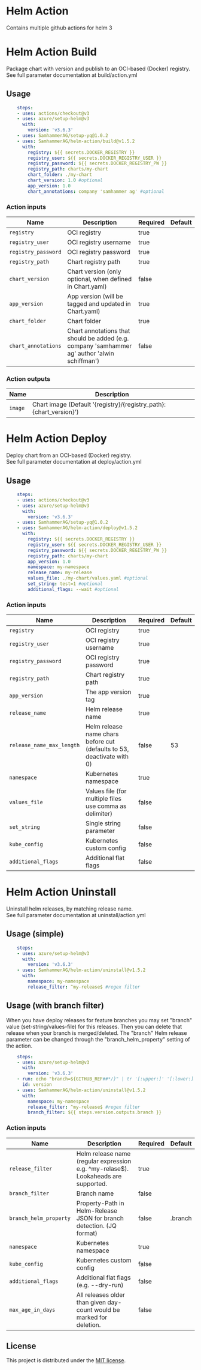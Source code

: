 # Helm Action

Contains multiple github actions for helm 3

# Helm Action Build

Package chart with version and publish to an OCI-based (Docker) registry.\
See full parameter documentation at build/action.yml

## Usage

```yaml
    steps:
    - uses: actions/checkout@v3
    - uses: azure/setup-helm@v3
      with:
        version: 'v3.6.3'
    - uses: SamhammerAG/setup-yq@1.0.2
    - uses: SamhammerAG/helm-action/build@v1.5.2
      with:
        registry: ${{ secrets.DOCKER_REGISTRY }}
        registry_user: ${{ secrets.DOCKER_REGISTRY_USER }}
        registry_password: ${{ secrets.DOCKER_REGISTRY_PW }}
        registry_path: charts/my-chart
        chart_folder: ./my-chart
        chart_version: 1.0 #optional
        app_version: 1.0
        chart_annotations: company 'samhammer ag' #optional
```

### Action inputs

| Name | Description | Required | Default |
| --- | --- | --- | --- |
| `registry` | OCI registry | true | |
| `registry_user` | OCI registry username | true | |
| `registry_password` | OCI registry password | true | |
| `registry_path` | Chart registry path | true | |
| `chart_version` | Chart version (only optional, when defined in Chart.yaml) | false | |
| `app_version` | App version (will be tagged and updated in Chart.yaml) | true | |
| `chart_folder` | Chart folder | true | |
| `chart_annotations` | Chart annotations that should be added (e.g. company 'samhammer ag' author 'alwin schiffman') | false | |

### Action outputs

| Name | Description |
| --- | --- |
| `image` | Chart image (Default '{registry}/{registry_path}:{chart_version}')


# Helm Action Deploy

Deploy chart from an OCI-based (Docker) registry.\
See full parameter documentation at deploy/action.yml

## Usage

```yaml
    steps:
    - uses: actions/checkout@v3
    - uses: azure/setup-helm@v3
      with:
        version: 'v3.6.3'
    - uses: SamhammerAG/setup-yq@1.0.2
    - uses: SamhammerAG/helm-action/deploy@v1.5.2
      with:
        registry: ${{ secrets.DOCKER_REGISTRY }}
        registry_user: ${{ secrets.DOCKER_REGISTRY_USER }}
        registry_password: ${{ secrets.DOCKER_REGISTRY_PW }}
        registry_path: charts/my-chart
        app_version: 1.0
        namespace: my-namespace
        release_name: my-release
        values_file: ./my-chart/values.yaml #optional
        set_string: test=1 #optional
        additional_flags: --wait #optional
```

### Action inputs

| Name | Description | Required | Default |
| --- | --- | --- | --- |
| `registry` | OCI registry | true | |
| `registry_user` | OCI registry username | true | |
| `registry_password` | OCI registry password | true | |
| `registry_path` | Chart registry path | true | |
| `app_version` | The app version tag | true | |
| `release_name` | Helm release name | true | |
| `release_name_max_length` | Helm release name chars before cut (defaults to 53, deactivate with 0) | false | 53 |
| `namespace` | Kubernetes namespace | true | |
| `values_file` | Values file (for multiple files use comma as delimiter) | false | |
| `set_string` | Single string parameter | false | |
| `kube_config` | Kubernetes custom config | false | |
| `additional_flags` | Additional flat flags | false | |


# Helm Action Uninstall

Uninstall helm releases, by matching release name.\
See full parameter documentation at uninstall/action.yml

## Usage (simple)

```yaml
    steps:
    - uses: azure/setup-helm@v3
      with:
        version: 'v3.6.3'
    - uses: SamhammerAG/helm-action/uninstall@v1.5.2
      with:
        namespace: my-namespace
        release_filter: ^my-release$ #regex filter
```

## Usage (with branch filter)

When you have deploy releases for feature branches you may set "branch" value (set-string/values-file) for this releases.
Then you can delete that release when your branch is merged/deleted. The "branch" Helm release parameter can be changed through
the "branch_helm_property" setting of the action.

```yaml
    steps:
    - uses: azure/setup-helm@v3
      with:
        version: 'v3.6.3'
    - run: echo "branch=${GITHUB_REF##*/}" | tr '[:upper:]' '[:lower:]' >> $GITHUB_OUTPUT 
      id: version
    - uses: SamhammerAG/helm-action/uninstall@v1.5.2
      with:
        namespace: my-namespace
        release_filter: ^my-release$ #regex filter
        branch_filter: ${{ steps.version.outputs.branch }}
```

### Action inputs

| Name | Description | Required | Default |
| --- | --- | --- | --- |
| `release_filter` | Helm release name (regular expression e.g. ^my-relase$). Lookaheads are supported. | true | |
| `branch_filter` | Branch name | false | |
| `branch_helm_property` | Property-Path in Helm-Release JSON for branch detection. (JQ format) | false | .branch |
| `namespace` | Kubernetes namespace | true | |
| `kube_config` | Kubernetes custom config | false | |
| `additional_flags` | Additional flat flags (e.g. --dry-run) | false | |
| `max_age_in_days` | All releases older than given day-count would be marked for deletion. | false | |

## License

This project is distributed under the [MIT license](LICENSE.md).
